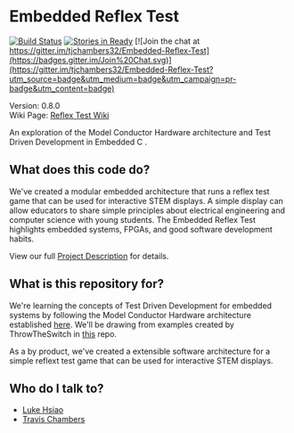 # Embedded Reflex Test

[![Build Status](https://travis-ci.org/tjchambers32/Embedded-Reflex-Test.svg)](https://travis-ci.org/tjchambers32/Embedded-Reflex-Test)
[![Stories in Ready](https://badge.waffle.io/tjchambers32/embedded-reflex-test.png?label=ready&title=Ready)](https://waffle.io/tjchambers32/embedded-reflex-test)
[![Join the chat at https://gitter.im/tjchambers32/Embedded-Reflex-Test](https://badges.gitter.im/Join%20Chat.svg)](https://gitter.im/tjchambers32/Embedded-Reflex-Test?utm_source=badge&utm_medium=badge&utm_campaign=pr-badge&utm_content=badge)

Version: 0.8.0<br>
Wiki Page: [Reflex Test Wiki](https://github.com/tjchambers32/Embedded-Reflex-Test/wiki)

An exploration of the Model Conductor Hardware architecture and Test Driven Development in Embedded C .

## What does this code do?
We've created a modular embedded architecture that runs a reflex test game that can be used for interactive STEM displays. A simple display can allow educators to share simple principles about electrical engineering and computer science with young students. The Embedded Reflex Test highlights embedded systems, FPGAs, and good software development habits.

View our full [Project Description](https://github.com/tjchambers32/Embedded-Reflex-Test/wiki/Project-Specifications) for details. 

## What is this repository for?

We're learning the concepts of Test Driven Development for embedded systems by following the Model Conductor Hardware architecture established [here](https://drive.google.com/file/d/0B1Phjj5PHLKleWJZNl8tV1pmZEk/view?usp=sharing). We'll be drawing from examples created by ThrowTheSwitch in [this](https://github.com/ThrowTheSwitch/CMock) repo.

As a by product, we've created a extensible software architecture for a simple reflext test game that can be used for interactive STEM displays.

## Who do I talk to?

* [Luke Hsiao](https://github.com/lukehsiao)
* [Travis Chambers](https://github.com/tjchambers32)
